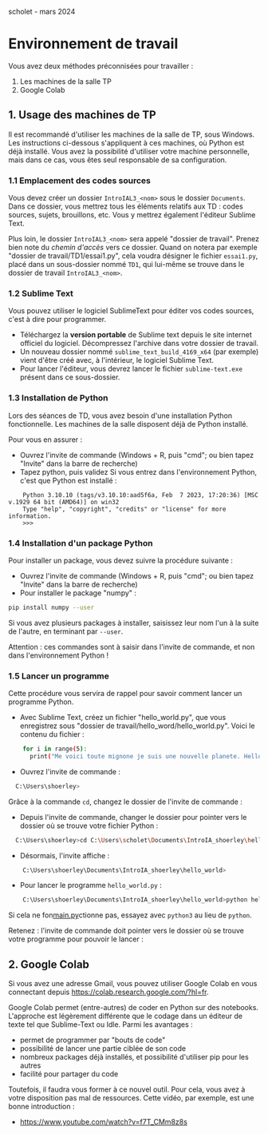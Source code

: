 scholet - mars 2024

# Environnement de travail


Vous avez deux méthodes préconnisées pour travailler :
1. Les machines de la salle TP
2. Google Colab

## 1. Usage des machines de TP
 
Il est recommandé d'utiliser les machines de la salle de TP, sous Windows. Les instructions ci-dessous s'appliquent à ces machines, où Python est déjà installé. Vous avez la possibilité d'utiliser votre machine personnelle, mais dans ce cas, vous êtes seul responsable de sa configuration.

### 1.1 Emplacement des codes sources

Vous devez créer un dossier `IntroIAL3_<nom>` sous le dossier `Documents`. Dans ce dossier, vous mettrez tous les éléments relatifs aux TD : codes sources, sujets, brouillons, etc. Vous y mettrez également l'éditeur Sublime Text.

Plus loin, le dossier `IntroIAL3_<nom>` sera appelé "dossier de travail". Prenez bien note du _chemin d'accès_ vers ce dossier. Quand on notera par exemple "dossier de travail/TD1/essai1.py", cela voudra désigner le fichier `essai1.py`, placé dans un sous-dossier nommé `TD1`, qui lui-même se trouve dans le dossier de travail `IntroIAL3_<nom>`.

### 1.2 Sublime Text

Vous pouvez utiliser le logiciel SublimeText pour éditer vos codes sources, c'est à dire pour programmer. 

- Téléchargez la **version portable** de Sublime text depuis le site internet officiel du logiciel. Décompressez l'archive dans votre dossier de travail.
- Un nouveau dossier nommé `sublime_text_build_4169_x64` (par exemple) vient d'être créé avec, à l'intérieur, le logiciel Sublime Text.
- Pour lancer l'éditeur, vous devrez lancer le fichier `sublime-text.exe` présent dans ce sous-dossier.

### 1.3 Installation de Python

Lors des séances de TD, vous avez besoin d'une installation Python fonctionnelle. Les machines de la salle disposent déjà de Python installé. 

Pour vous en assurer :
- Ouvrez l'invite de commande (Windows + R, puis "cmd"; ou bien tapez "Invite" dans la barre de recherche)
- Tapez python, puis validez
Si vous entrez dans l'environnement Python, c'est que Python est installé :
```
    Python 3.10.10 (tags/v3.10.10:aad5f6a, Feb  7 2023, 17:20:36) [MSC v.1929 64 bit (AMD64)] on win32
    Type "help", "copyright", "credits" or "license" for more information.
    >>>
```

### 1.4 Installation d'un package Python

Pour installer un package, vous devez suivre la procédure suivante :
- Ouvrez l'invite de commande (Windows + R, puis "cmd"; ou bien tapez "Invite" dans la barre de recherche)
- Pour installer le package "numpy" : 
````bash
pip install numpy --user
````
Si vous avez plusieurs packages à installer, saisissez leur nom l'un à la suite de l'autre, en terminant par `--user`.

Attention : ces commandes sont à saisir dans l'invite de commande, et non dans l'environnement Python !

### 1.5 Lancer un programme

Cette procédure vous servira de rappel pour savoir comment lancer un programme Python.

- Avec Sublime Text, créez un fichier "hello_world.py", que vous enregistrez sous "dossier de travail/hello_word/hello_world.py". Voici le contenu du fichier :
```bash
    for i in range(5):
      print("Me voici toute mignone je suis une nouvelle planete. Hello World !")
```

- Ouvrez l'invite de commande :
```bash
  C:\Users\shoerley>
```
Grâce à la commande `cd`, changez le dossier de l'invite de commande :
- Depuis l'invite de commande, changer le dossier pour pointer vers le dossier où se trouve votre fichier Python :
```bash
  C:\Users\shoerley>cd C:\Users\scholet\Documents\IntroIA_shoerley\hello_world
```
- Désormais, l'invite affiche : 
```bash
    C:\Users\shoerley\Documents\IntroIA_shoerley\hello_world>
```
- Pour lancer le programme `hello_world.py` :
```bash
    C:\Users\shoerley\Documents\IntroIA_shoerley\hello_world>python hello_world.py
```
Si cela ne fon[main.py](..%2F..%2Fautres%2Fmain.py)ctionne pas, essayez avec ``python3`` au lieu de `python`.

Retenez : l'invite de commande doit pointer vers le dossier où se trouve votre programme pour pouvoir le lancer :

## 2. Google Colab

Si vous avez une adresse Gmail, vous pouvez utiliser Google Colab en vous connectant depuis https://colab.research.google.com/?hl=fr. 

Google Colab permet (entre-autres) de coder en Python sur des notebooks. L'approche est légèrement différente que le codage dans un éditeur de texte tel que Sublime-Text ou Idle. Parmi les avantages :
- permet de programmer par "bouts de code"
- possibilité de lancer une partie ciblée de son code
- nombreux packages déjà installés, et possibilité d'utiliser pip pour les autres
- facilité pour partager du code

Toutefois, il faudra vous former à ce nouvel outil. Pour cela, vous avez à votre disposition pas mal de ressources. Cette vidéo, par exemple, est une bonne introduction :
- https://www.youtube.com/watch?v=f7T_CMm8z8s

